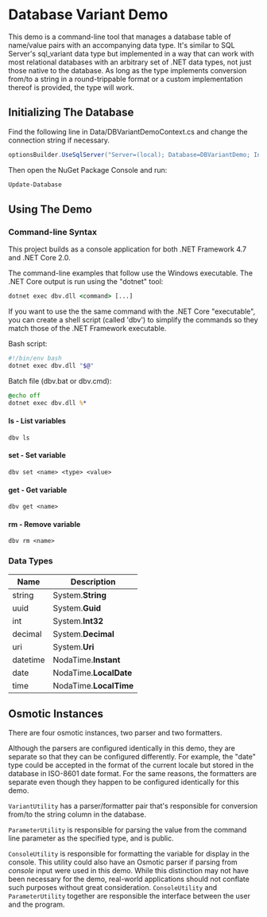 # Database Variant Demo

This demo is a command-line tool that manages a database table of name/value pairs with an accompanying data type.  It's similar to SQL Server's sql_variant data type but implemented in a way that can work with most relational databases with an arbitrary set of .NET data types, not just those native to the database.  As long as the type implements conversion from/to a string in a round-trippable format or a custom implementation thereof is provided, the type will work.

## Initializing The Database

Find the following line in Data/DBVariantDemoContext.cs and change the connection string if necessary.

```csharp
optionsBuilder.UseSqlServer("Server=(local); Database=DBVariantDemo; Integrated Security=SSPI; MultipleActiveResultSets=True");
```

Then open the NuGet Package Console and run:

```powershell
Update-Database
```

## Using The Demo

### Command-line Syntax

This project builds as a console application for both .NET Framework 4.7 and .NET Core 2.0.

The command-line examples that follow use the Windows executable.  The .NET Core output is run using the "dotnet" tool:

```cmd
dotnet exec dbv.dll <command> [...]
```

If you want to use the the same command with the .NET Core "executable", you can create a shell script (called 'dbv') to simplify the commands so they match those of the .NET Framework executable.

Bash script:

```bash
#!/bin/env bash
dotnet exec dbv.dll "$@"
```

Batch file (dbv.bat or dbv.cmd):

```cmd
@echo off
dotnet exec dbv.dll %*
```

#### ls - List variables

```text
dbv ls
```

#### set - Set variable

```text
dbv set <name> <type> <value>
```

#### get - Get variable

```text
dbv get <name>
```

#### rm - Remove variable

```text
dbv rm <name>
```

### Data Types

| Name     | Description            |
|----------|------------------------|
| string   | System.**String**      |
| uuid     | System.**Guid**        |
| int      | System.**Int32**       |
| decimal  | System.**Decimal**     |
| uri      | System.**Uri**         |
| datetime | NodaTime.**Instant**   |
| date     | NodaTime.**LocalDate** |
| time     | NodaTime.**LocalTime** |

## Osmotic Instances

There are four osmotic instances, two parser and two formatters.

Although the parsers are configured identically in this demo, they are separate so that they can be configured differently.  For example, the "date" type could be accepted in the format of the current locale but stored in the database in ISO-8601 date format.  For the same reasons, the formatters are separate even though they happen to be configured identically for this demo.

`VariantUtility` has a parser/formatter pair that's responsible for conversion from/to the string column in the database.

`ParameterUtility` is responsible for parsing the value from the command line parameter as the specified type, and is public.

`ConsoleUtility` is responsible for formatting the variable for display in the console.  This utility could also have an Osmotic parser if parsing from _console_ input were used in this demo.  While this distinction may not have been necessary for the demo, real-world applications should not conflate such purposes without great consideration.  `ConsoleUtility` and `ParameterUtility` together are responsible the interface between the user and the program.
